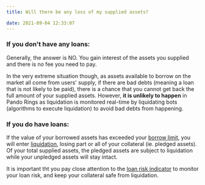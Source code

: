 ```yaml
---
title: Will there be any loss of my supplied assets?

date: 2021-09-04 12:33:07
---
```

### If you don't have any loans:
Generally, the answer is NO. You gain interest of the assets you supplied and there is no fee you need to pay. 

In the very extreme situation though, as assets available to borrow on the market all come from users' supply, if there are bad debts (meaning a loan that is not likely to be paid), there is a chance that you cannot get back the full amount of your supplied assets. However, **it is unlikely to happen** in Pando Rings as liquidation is monitored real-time by liquidating bots (algorithms to execute liquidation) to avoid bad debts from happening. 


### If you do have loans:
If the value of your borrowed assets has exceeded your [borrow limit](../key-concepts/glossary.md), you will enter [liquidation](../key-concepts/liquidation.md), losing part or all of your collateral (ie. pledged assets). Of your total supplied assets, the pledged assets are subject to liquidation while your unpledged assets will stay intact. 

It is important tht you pay close attention to the [loan risk indicator](../key-concepts/loan-risk-indicator.md) to monitor your loan risk, and keep your collateral safe from liquidation.